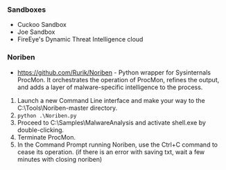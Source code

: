 ### Sandboxes
- Cuckoo Sandbox
- Joe Sandbox
- FireEye's Dynamic Threat Intelligence cloud

### Noriben
- https://github.com/Rurik/Noriben - Python wrapper for Sysinternals ProcMon. It orchestrates the operation of ProcMon, refines the output, and adds a layer of malware-specific intelligence to the process.
1. Launch a new Command Line interface and make your way to the C:\Tools\Noriben-master directory.
2. `python .\Noriben.py`
3. Proceed to C:\Samples\MalwareAnalysis and activate shell.exe by double-clicking.
4. Terminate ProcMon.
5. In the Command Prompt running Noriben, use the Ctrl+C command to cease its operation. (if there is an error with saving txt, wait a few minutes with closing noriben)
